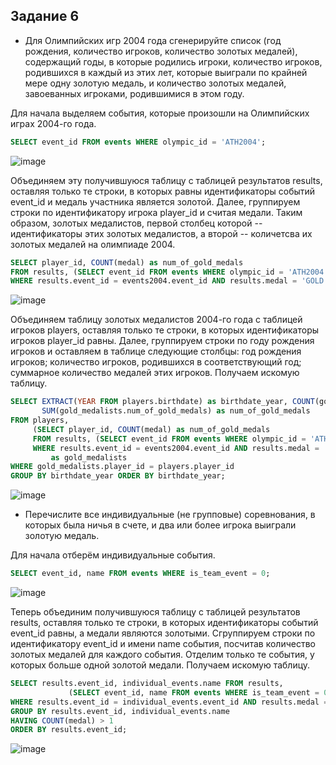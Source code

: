 ## Задание 6 
 
* Для Олимпийских игр 2004 года сгенерируйте список (год рождения, количество игроков, количество золотых медалей), содержащий годы, в которые родились игроки, количество игроков, родившихся в каждый из этих лет, которые выиграли по крайней мере одну золотую медаль, и количество золотых медалей, завоеванных игроками, родившимися в этом году. 
 
Для начала выделяем события, которые произошли на Олимпийских играх 2004-го года. 
 
```sql 
SELECT event_id FROM events WHERE olympic_id = 'ATH2004'; 
``` 
![image](https://user-images.githubusercontent.com/59981377/139534696-b042d1ba-5dbf-4d2b-8aff-1f72975ec723.png) 
 
Объединяем эту получившуюся таблицу с таблицей результатов results, оставляя только те строки, в которых равны идентификаторы событий event_id и медаль участника является золотой. Далее, группируем строки по идентификатору игрока player_id и считая медали. Таким образом, золотых медалистов, первой столбец которой -- идентификаторы этих золотых медалистов, а второй -- количетсва их золотых медалей на олимпиаде 2004. 
  
```sql 
SELECT player_id, COUNT(medal) as num_of_gold_medals 
FROM results, (SELECT event_id FROM events WHERE olympic_id = 'ATH2004') as events2004 
WHERE results.event_id = events2004.event_id AND results.medal = 'GOLD' GROUP BY player_id; 
``` 
![image](https://user-images.githubusercontent.com/59981377/139534662-6b49d022-3d9c-49fb-80d0-e7fd852204cf.png) 
 
Объединяем таблицу золотых медалистов 2004-го года с таблицей игроков players, оставляя только те строки, в которых идентификаторы игроков player_id равны. Далее, группируем строки по году рождения игроков и оставляем в таблице следующие столбцы: год рождения игроков; количество игроков, родившихся в соответствующий год; суммарное количество медалей этих игроков. Получаем искомую таблицу. 
 
```sql 
SELECT EXTRACT(YEAR FROM players.birthdate) as birthdate_year, COUNT(gold_medalists.player_id) num_of_gold_medalists, 
       SUM(gold_medalists.num_of_gold_medals) as num_of_gold_medals 
FROM players, 
     (SELECT player_id, COUNT(medal) as num_of_gold_medals 
     FROM results, (SELECT event_id FROM events WHERE olympic_id = 'ATH2004') as events2004 
     WHERE results.event_id = events2004.event_id AND results.medal = 'GOLD' GROUP BY player_id) 
         as gold_medalists 
WHERE gold_medalists.player_id = players.player_id 
GROUP BY birthdate_year ORDER BY birthdate_year; 
``` 
![image](https://user-images.githubusercontent.com/59981377/139535007-a14048e6-499a-4c9c-8d99-686091029561.png) 
 
* Перечислите все индивидуальные (не групповые) соревнования, в которых была ничья в счете, и два или более игрока выиграли золотую медаль. 
 
Для начала отберём индивидуальные события. 
```sql 
SELECT event_id, name FROM events WHERE is_team_event = 0; 
``` 
![image](https://user-images.githubusercontent.com/59981377/139537861-22aa80f7-5e91-445c-b672-4619f40d691d.png) 
 
Теперь объединим получившуюся таблицу с таблицей результатов results, оставляя только те строки, в которых идентификаторы событий event_id равны, а медали являются золотыми. Сгруппируем строки по идентификатору event_id и имени name события, посчитав количество золотых медалей для каждого события. Отделим только те события, у которых больше одной золотой медали. Получаем искомую таблицу. 
 
```sql 
SELECT results.event_id, individual_events.name FROM results, 
             (SELECT event_id, name FROM events WHERE is_team_event = 0) as individual_events 
WHERE results.event_id = individual_events.event_id AND results.medal = 'GOLD' 
GROUP BY results.event_id, individual_events.name 
HAVING COUNT(medal) > 1 
ORDER BY results.event_id; 
``` 
![image](https://user-images.githubusercontent.com/59981377/139538141-2ff40c1e-74bf-45c3-b6c9-c500f59d4adf.png) 
 
